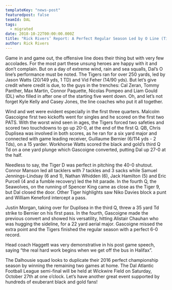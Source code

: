 ```yaml
---
templateKey: "news-post"
featuredpost: false
teamId: DAL
tags:
  - migrated
date: 2018-10-22T00:00:00.000Z
title: "Rick Rivers’ Report: A Perfect Regular Season Led by O Line (Tigers 40 - Seawolves 0)"
author: Rick Rivers
---
```


Game in and game out, the offensive line does their thing but with very few accolades.  For the most part these unsung heroes are happy with it and don’t complain.  But on a day of extreme wind, rain and sea squalls, Dal’s O line’s performance must be noted.  The Tigers ran for over 250 yards, led by Jason Watts (20/149 yds, 1 TD) and Vid Feher (14/90 yds). But let’s give credit where credit is due, to the guys in the trenches: Cal Zeran, Tommy Panther, Max Martin, Connor Paquette, Nicolas Pompeo and Liam Gould (DL) who filled in after one of the starting five went down.  Oh, and let’s not forget Kyle Kelly and Casey Jones, the line coaches who put it all together.

Wind and wet were evident especially in the first three quarters.  Malcolm Gascoigne first two kickoffs went for singles and he scored on the first two PATS.  With the worst wind seen in ages, the Tigers forced two safeties and scored two touchdowns to go up 20-0, at the end of the first Q.   QB, Chris Duplisea was involved in both scores, as he ran for a six yard major and connected with game leading receiver, Guillaume Bernier (6/114 yds - 2 Tds), on a 15 yarder.  Workhorse Watts scored the black and gold’s third Q Td on a one yard plunge which Gascoigne converted, putting Dal up 27-0 at the half.

Needless to say, the Tiger D was perfect in pitching the 40-0 shutout.  Connor Manson led all tacklers with 7 tackles and 3 sacks while Samuel Jennings-Lindsay (6 and 1), Nathan Whidden (6), Jack Hamilton (5) and Eric Purcell (4 and a fumble recovery) led the hit parade.  In the fourth Q, the Seawolves, on the running of Spencer King came as close as the Tiger 9, but Dal closed the door.  Other Tiger highlights saw Niko Davies block a punt and William Keneford intercept a pass.

Justin Morgan, taking over for Duplisea in the third Q, threw a 35 yard Td strike to Bernier on his first pass.  In the fourth, Gascoigne made the previous convert and showed his versatility, hitting Alistair Chauhan who  was hugging the sideline, for a 22 yard aerial major.  Gascoigne missed the extra point and the Tigers finished the regular season with a perfect 6-0 record.

Head coach Haggett was very demonstrative in his post game speech, saying “the real hard work begins when we get off the bus in Halifax”.

The Dalhousie squad looks to duplicate their 2016 perfect championship season by winning the remaining two games at home.  The Dal Atlantic Football League semi-final will be held at Wickwire Field on Saturday, October 27th at one o’clock.  Let’s have another great event supported by hundreds of exuberant black and gold fans!
